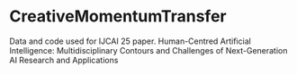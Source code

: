 # CreativeMomentumTransfer
Data and code used for IJCAI 25 paper. Human-Centred Artificial Intelligence: 
Multidisciplinary Contours and Challenges of Next-Generation AI Research and Applications
